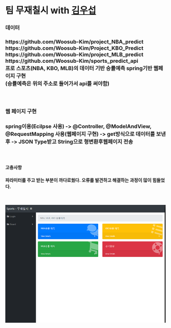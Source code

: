# 팀 무재칠시 with <a href="https://github.com/Woosub-Kim">김우섭<a/>

<h3>데이터<h3/>
https://github.com/Woosub-Kim/project_NBA_predict
<br/>
https://github.com/Woosub-Kim/Project_KBO_Predict
<br/>
https://github.com/Woosub-Kim/project_MLB_predict
<br/>
https://github.com/Woosub-Kim/sports_predict_api
<br/>
프로 스포츠(NBA, KBO, MLB)의 데이터 기반 승률예측 spring기반 웹페이지 구현
<br/>
(승률예측은 위의 주소로 들어가서 api를 써야함) 
<br/><br/><br/>

<h3>웹 페이지 구현<h3/>
spring이용(Ecilpse 사용) -> @Controller, @ModelAndView, @RequestMapping 사용(웹페이지 구현) -> get방식으로 데이터를 보낸 후 ->
JSON Type받고 String으로 형변환후웹페이지 전송
<br/><br/><br/>
 
<h4>고충사항<h4/>
파라미터를 주고 받는 부분이 까다로웠다. 오류를 발견하고 해결하는 과정이 많이 힘들었다.
<br/><br/><br/>
 
<img width="" height="" src='https://github.com/namwon94/Project_Baseball/blob/master/webpage.png'></img>

